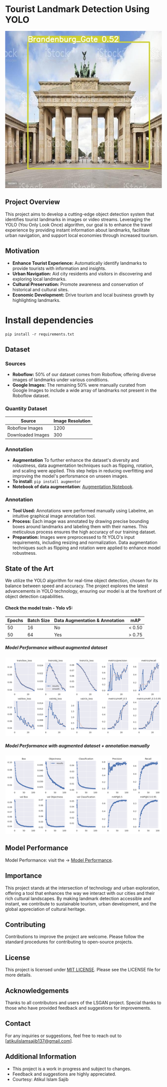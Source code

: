 # Tourist Landmark Detection Using YOLO

![Landmark Detection](./output/images1.jpg)

## Project Overview

This project aims to develop a cutting-edge object detection system that identifies tourist landmarks in images or video streams. Leveraging the YOLO (You Only Look Once) algorithm, our goal is to enhance the travel experience by providing instant information about landmarks, facilitate urban navigation, and support local economies through increased tourism.

## Motivation

- **Enhance Tourist Experience:** Automatically identify landmarks to provide tourists with information and insights.
- **Urban Navigation:** Aid city residents and visitors in discovering and exploring local landmarks.
- **Cultural Preservation:** Promote awareness and conservation of historical and cultural sites.
- **Economic Development:** Drive tourism and local business growth by highlighting landmarks.

# Install dependencies

```
pip install -r requirements.txt
```

## Dataset

### Sources

- **Roboflow:** 50% of our dataset comes from Roboflow, offering diverse images of landmarks under various conditions.
- **Google Images:** The remaining 50% were manually curated from Google Images to include a wide array of landmarks not present in the Roboflow dataset.

### Quantity Dataset

| Source          | Image Resolution |
|-----------------|------------------|
| Roboflow Images | 1200             |
| Downloaded Images | 300            |


### Annotation
- **Augmentation**  To further enhance the dataset's diversity and robustness, data augmentation techniques such as flipping, rotation, and scaling were applied. This step helps in reducing overfitting and improving the model's perforsmance on unseen  images.
- **To install**: ```pip install augmentor```
- **Notebook of data augmentation**: [Augmentation Notebook](https://github.com/atikul-islam-sajib/UrbanTech-LandmakDetect/blob/main/Augmentation_Notebook/Augmentor.ipynb).



### Annotation

- **Tool Used:** Annotations were performed manually using Labelme, an intuitive graphical image annotation tool.
- **Process:** Each image was annotated by drawing precise bounding boxes around landmarks and labeling them with their names. This meticulous process ensures the high accuracy of our training dataset.
- **Preparation:** Images were preprocessed to fit YOLO's input requirements, including resizing and normalization. Data augmentation techniques such as flipping and rotation were applied to enhance model robustness.

## State of the Art

We utilize the YOLO algorithm for real-time object detection, chosen for its balance between speed and accuracy. The project explores the latest advancements in YOLO technology, ensuring our model is at the forefront of object detection capabilities.

#### Check the model train - Yolo v5:

| Epochs | Batch Size | Data Augmentation & Annotation | mAP     |
|--------|------------|--------------------------------|---------|
| 50     | 16         | No                             | < 0.50  |
| 50     | 64         | Yes                            | > 0.75  |


##### Model Performance without augmented dataset

![Landmark Detection - Model Performance without augmented dataset](./output/Picture1.png)

##### Model Performance with augmented dataset + annotation manually

![Landmark Detection - Model Performance with augmented dataset + annotation](./output/download.png)

## Model Performance

Model Performance: visit the -> [Model Performance](https://github.com/labelmeai/labelme).

## Importance

This project stands at the intersection of technology and urban exploration, offering a tool that enhances the way we interact with our cities and their rich cultural landscapes. By making landmark detection accessible and instant, we contribute to sustainable tourism, urban development, and the global appreciation of cultural heritage.


## Contributing

Contributions to improve the project are welcome. Please follow the standard procedures for contributing to open-source projects.

## License

This project is licensed under [MIT LICENSE](./LICENSE). Please see the LICENSE file for more details.

## Acknowledgements

Thanks to all contributors and users of the LSGAN project. Special thanks to those who have provided feedback and suggestions for improvements.

## Contact

For any inquiries or suggestions, feel free to reach out to [atikulislamsajib137@gmail.com].

## Additional Information

- This project is a work in progress and subject to changes.
- Feedback and suggestions are highly appreciated.
- Courtesy: Atikul Islam Sajib
